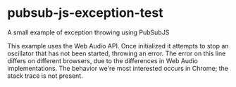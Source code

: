 pubsub-js-exception-test
========================

A small example of exception throwing using PubSubJS

This example uses the Web Audio API.
Once initialized it attempts to stop an oscillator that has not been started, throwing an error.
The error on this line differs on different browsers, due to the differences in Web Audio implementations.
The behavior we're most interested occurs in Chrome; the stack trace is not present.
